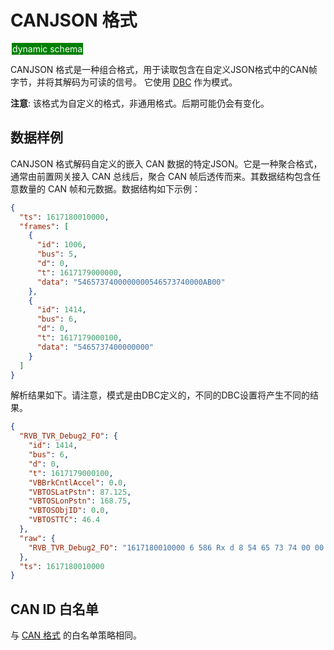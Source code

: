# CANJSON 格式

<span style="background:green;color:white;padding:1px;margin:2px">dynamic schema</span>

CANJSON 格式是一种组合格式，用于读取包含在自定义JSON格式中的CAN帧字节，并将其解码为可读的信号。 它使用 [DBC](./dbc.md) 作为模式。

**注意**: 该格式为自定义的格式，非通用格式。后期可能仍会有变化。

## 数据样例

CANJSON 格式解码自定义的嵌入 CAN 数据的特定JSON。它是一种聚合格式，通常由前置网关接入 CAN 总线后，聚合 CAN 帧后透传而来。其数据结构包含任意数量的 CAN 帧和元数据。数据结构如下示例：

```json
{
  "ts": 1617180010000,
  "frames": [
    {
      "id": 1006,
      "bus": 5,
      "d": 0,
      "t": 1617179000000,
      "data": "5465737400000000546573740000AB00"
    },
    {
      "id": 1414,
      "bus": 6,
      "d": 0,
      "t": 1617179000100,
      "data": "5465737400000000"
    }
  ]
}
```

解析结果如下。请注意，模式是由DBC定义的，不同的DBC设置将产生不同的结果。

```json
{
  "RVB_TVR_Debug2_FO": {
    "id": 1414,
    "bus": 6,
    "d": 0,
    "t": 1617179000100,
    "VBBrkCntlAccel": 0.0,
    "VBTOSLatPstn": 87.125,
    "VBTOSLonPstn": 168.75,
    "VBTOSObjID": 0.0,
    "VBTOSTTC": 46.4
  },
  "raw": {
    "RVB_TVR_Debug2_FO": "1617180010000 6 586 Rx d 8 54 65 73 74 00 00 00 00"
  },
  "ts": 1617180010000
}
```

## CAN ID 白名单

与 [CAN 格式](./can_format.md#can-id-白名单) 的白名单策略相同。